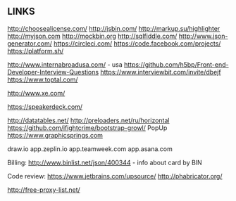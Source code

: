 LINKS
-

http://choosealicense.com/
http://jsbin.com/
http://markup.su/highlighter
http://myjson.com         http://mockbin.org
http://sqlfiddle.com/
http://www.json-generator.com/
https://circleci.com/
https://code.facebook.com/projects/
https://platform.sh/

http://www.internabroadusa.com/ - usa
https://github.com/h5bp/Front-end-Developer-Interview-Questions
https://www.interviewbit.com/invite/dbejf
https://www.toptal.com/

http://www.xe.com/

https://speakerdeck.com/

http://datatables.net/
http://preloaders.net/ru/horizontal
https://github.com/ifightcrime/bootstrap-growl/ PopUp
https://www.graphicsprings.com

draw.io
app.zeplin.io
app.teamweek.com
app.asana.com

Billing:
    http://www.binlist.net/json/400344 - info about card by BIN

Code review:
    https://www.jetbrains.com/upsource/
    http://phabricator.org/

http://free-proxy-list.net/
